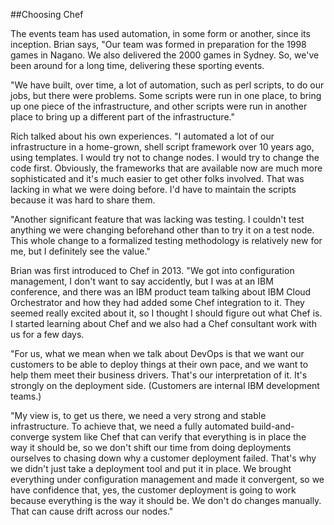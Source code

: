 ##Choosing Chef

The events team has used automation, in some form or another, since its inception. Brian says,  "Our team was formed in preparation for the 1998 games in Nagano. We also delivered the 2000 games in Sydney. So, we've been around for a long time, delivering these sporting events.

"We have built, over time, a lot of automation, such as perl scripts, to do our jobs, but there were problems.  Some scripts were run in one place, to bring up one piece of the infrastructure, and other scripts were run in another place to bring up a different part of the infrastructure."

Rich talked about his own experiences. "I automated a lot of our infrastructure in a home-grown, shell script framework over 10 years ago, using templates. I would try not to change nodes. I would try to change the code first. Obviously, the frameworks that are available now are much more sophisticated and it's much easier to get other folks involved. That was lacking in what we were doing before. I'd have to maintain the scripts because it was hard to share them.

"Another significant feature that was lacking was testing. I couldn't test anything we were changing beforehand other than to try it on a test node. This whole change to a formalized testing methodology is relatively new for me, but I definitely see the value."

Brian was first introduced to Chef in 2013. "We got into configuration management, I don't want to say accidently, but I was at an IBM conference, and there was an IBM product team talking about IBM Cloud Orchestrator and how they had added some Chef integration to it. They seemed really excited about it, so I thought I should figure out what Chef is. I started learning about Chef and we also had a Chef consultant work with us for a few days.

"For us, what we mean when we talk about DevOps is that we want our customers to be able to deploy things at their own pace, and we want to help them meet their business drivers. That's our interpretation of it. It's strongly on the deployment side. (Customers are internal IBM development teams.)

"My view is, to get us there, we need a very strong and stable infrastructure. To achieve that, we need a fully automated build-and-converge system like Chef that can verify that everything is in place the way it should be, so we don't shift our time from doing deployments ourselves to chasing down why a customer deployment failed. That's why we didn't just take a deployment tool and put it in place. We brought everything under configuration management and made it convergent, so we have confidence that, yes, the customer deployment is going to work because everything is the way it should be. We don't do changes manually. That can cause drift across our nodes." 

